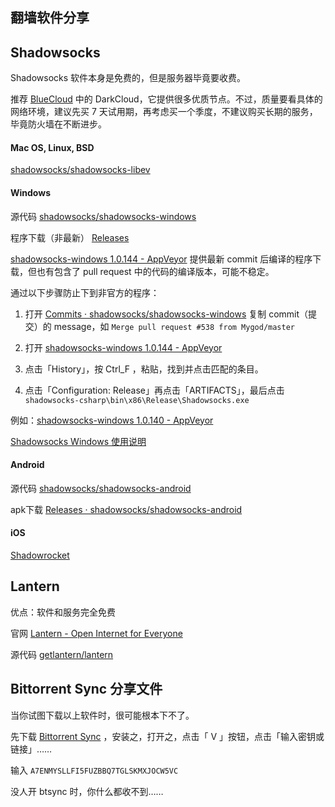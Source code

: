 翻墙软件分享
-------------

## Shadowsocks

Shadowsocks 软件本身是免费的，但是服务器毕竟要收费。

推荐 [BlueCloud](https://bluecloud.xyz/) 中的 DarkCloud，它提供很多优质节点。不过，质量要看具体的网络环境，建议先买 7 天试用期，再考虑买一个季度，不建议购买长期的服务，毕竟防火墙在不断进步。

#### Mac OS, Linux, BSD

[shadowsocks/shadowsocks-libev](https://github.com/shadowsocks/shadowsocks-libev)


#### Windows

源代码 [shadowsocks/shadowsocks-windows](https://github.com/shadowsocks/shadowsocks-windows/tree/master)

程序下载（非最新） [Releases](https://github.com/shadowsocks/shadowsocks-windows/releases)

[shadowsocks-windows 1.0.144 - AppVeyor](https://ci.appveyor.com/project/icylogic/shadowsocks-windows-l9mwe) 提供最新 commit 后编译的程序下载，但也有包含了 pull request 中的代码的编译版本，可能不稳定。

通过以下步骤防止下到非官方的程序：

1. 打开 [Commits · shadowsocks/shadowsocks-windows](https://github.com/shadowsocks/shadowsocks-windows/commits/master) 复制 commit（提交）的 message，如 `Merge pull request #538 from Mygod/master`

2. 打开 [shadowsocks-windows 1.0.144 - AppVeyor](https://ci.appveyor.com/project/icylogic/shadowsocks-windows-l9mwe)

3. 点击「History」，按 Ctrl_F ，粘贴，找到并点击匹配的条目。

4. 点击「Configuration: Release」再点击「ARTIFACTS」，最后点击 `shadowsocks-csharp\bin\x86\Release\Shadowsocks.exe`

例如：[shadowsocks-windows 1.0.140 - AppVeyor](https://ci.appveyor.com/project/icylogic/shadowsocks-windows-l9mwe/build/1.0.140/job/c8idljh94oq43v2p/artifacts)

[Shadowsocks Windows 使用说明](https://github.com/shadowsocks/shadowsocks-windows/wiki/Shadowsocks-Windows-%E4%BD%BF%E7%94%A8%E8%AF%B4%E6%98%8E)

#### Android

源代码 [shadowsocks/shadowsocks-android](https://github.com/shadowsocks/shadowsocks-android)

apk下载 [Releases · shadowsocks/shadowsocks-android](https://github.com/shadowsocks/shadowsocks-android/releases)

#### iOS

[Shadowrocket](https://itunes.apple.com/cn/app/shadowrocket/id932747118)

## Lantern

优点：软件和服务完全免费

官网 [Lantern - Open Internet for Everyone](https://getlantern.org/)

源代码 [getlantern/lantern](https://github.com/getlantern/lantern)

## Bittorrent Sync 分享文件

当你试图下载以上软件时，很可能根本下不了。

先下载 [Bittorrent Sync](https://getsync.com/) ，安装之，打开之，点击「 V 」按钮，点击「输入密钥或链接」……

输入 `A7ENMYSLLFI5FUZBBQ7TGLSKMXJOCW5VC`

没人开 btsync 时，你什么都收不到……
